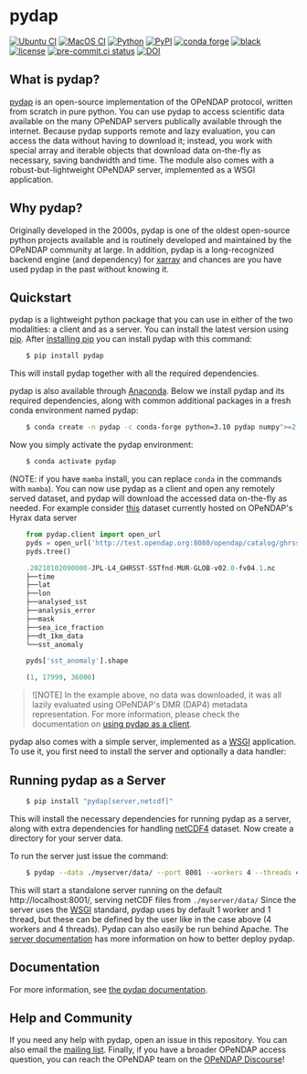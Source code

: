 pydap
=====
[![Ubuntu CI](https://github.com/pydap/pydap/actions/workflows/run_tests_ubuntu.yml/badge.svg
)](https://github.com/pydap/pydap/actions/workflows/run_tests_ubuntu.yml)
[![MacOS CI](https://github.com/pydap/pydap/actions/workflows/run_tests_macos.yml/badge.svg
)](https://github.com/pydap/pydap/actions/workflows/run_tests_macos.yml)
[![Python](https://img.shields.io/pypi/pyversions/pydap.svg)](https://pypi.python.org/pypi/pydap/)
[![PyPI](https://img.shields.io/pypi/v/pydap.svg?maxAge=2592000?style=plastic)](https://pypi.python.org/pypi/pydap/)
[![conda forge](https://anaconda.org/conda-forge/pydap/badges/version.svg)](https://anaconda.org/conda-forge/pydap)
[![black](https://img.shields.io/badge/code%20style-black-000000.svg)](https://github.com/psf/black)
[![license](https://img.shields.io/github/license/mashape/apistatus.svg)](https://github.com/pydap/pydap)
[![pre-commit.ci status](https://results.pre-commit.ci/badge/github/pydap/pydap/main.svg)](https://results.pre-commit.ci/latest/github/pydap/pydap/main)
[![DOI](https://zenodo.org/badge/DOI/10.5281/zenodo.14010567.svg)](https://doi.org/10.5281/zenodo.14010567)


What is pydap?
----------
[pydap](https://pydap.github.io/pydap/) is an open-source implementation of the OPeNDAP protocol, written from scratch in pure python. You can use pydap to access scientific data available on the many OPeNDAP servers publically available through the internet. Because pydap supports remote and lazy evaluation, you can access the data without having to download it; instead, you work with special array and iterable objects that download data on-the-fly as necessary, saving bandwidth and time. The module also comes with a robust-but-lightweight OPeNDAP server, implemented as a WSGI application.

Why pydap?
----------
Originally developed in the 2000s, pydap is one of the oldest open-source python projects available and is routinely developed and maintained by the OPeNDAP community at large. In addition, pydap is a long-recognized backend engine (and dependency) for [xarray](https://github.com/pydata/xarray) and chances are you have used pydap in the past without knowing it.

Quickstart
----------
pydap is a lightweight python package that you can use in either of the two modalities: a client and as a server.
You can install the latest version using [pip](http://pypi.python.org/pypi/pip). After [installing pip](http://www.pip-installer.org/en/latest/installing.html) you can install pydap with this command:

```bash
    $ pip install pydap
```
This will install pydap together with all the required dependencies.

pydap is also available through [Anaconda](https://www.anaconda.com/).  Below we install pydap and its required dependencies, along with common additional packages in a fresh conda environment named pydap:

```bash
    $ conda create -n pydap -c conda-forge python=3.10 pydap numpy">=2.0" jupyterlab ipython netCDF4 scipy matplotlib
```
Now you simply activate the pydap environment:
```bash
    $ conda activate pydap
```
(NOTE: if you have `mamba` install, you can replace `conda` in the commands with `mamba`). You can now use pydap as a client and open any remotely served
dataset, and pydap will download the accessed data on-the-fly as needed. For example consider [this](http://test.opendap.org:8080/opendap/catalog/ghrsst/20210102090000-JPL-L4_GHRSST-SSTfnd-MUR-GLOB-v02.0-fv04.1.nc.dmr.html) dataset currently hosted on OPeNDAP's Hyrax data server

```python
    from pydap.client import open_url
    pyds = open_url('http://test.opendap.org:8080/opendap/catalog/ghrsst/20210102090000-JPL-L4_GHRSST-SSTfnd-MUR-GLOB-v02.0-fv04.1.nc', protocol='dap4')
    pyds.tree()
```
```python
    .20210102090000-JPL-L4_GHRSST-SSTfnd-MUR-GLOB-v02.0-fv04.1.nc
    ├──time
    ├──lat
    ├──lon
    ├──analysed_sst
    ├──analysis_error
    ├──mask
    ├──sea_ice_fraction
    ├──dt_1km_data
    └──sst_anomaly
```
```python
    pyds['sst_anomaly'].shape
```
```python
    (1, 17999, 36000)
```
> ![NOTE] 
> In the example above, no data was downloaded, it was all lazily evaluated using OPeNDAP's DMR (DAP4) metadata representation. For more information, please check the documentation on [using pydap as a client](https://pydap.github.io/pydap/client.html).

pydap also comes with a simple server, implemented as a [WSGI]( http://wsgi.org/) application. To use it, you first need to install the server and optionally a data handler:

## Running pydap as a Server

```bash
    $ pip install "pydap[server,netcdf]"
```

This will install the necessary dependencies for running pydap as a server, along with extra dependencies for handling [netCDF4](https://www.unidata.ucar.edu/software/netcdf/) dataset. Now create a directory
for your server data.

To run the server just issue the command:

```bash
    $ pydap --data ./myserver/data/ --port 8001 --workers 4 --threads 4
```

This will start a standalone server running on the default http://localhost:8001/,
serving netCDF files from ``./myserver/data/`` Since the server uses the
[WSGI](http://wsgi.org/) standard, pydap uses by default 1 worker and 1
thread, but these can be defined by the user like in the case above (4 workers
and 4 threads). Pydap can also easily be run behind Apache. The [server
documentation](https://pydap.github.io/pydap/server.html) has
more information on how to better deploy pydap.

## Documentation

For more information, see [the pydap documentation](https://pydap.github.io/pydap/).

## Help and Community

If you need any help with pydap, open an issue in this repository. You can also email the [mailing list](http://groups.google.com/group/pydap/). Finally, if you have a broader OPeNDAP access question, you can reach the OPeNDAP team on the [OPeNDAP Discourse](https://opendap.discourse.group/)!
